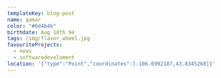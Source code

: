 ```yaml
---
templateKey: blog-post
name: qamar
color: "#6d4b4b"
birthdate: Aug 18th 94
tags: /img/flavor_wheel.jpg
favouriteProjects:
  - news
  - softwaredeveloment
location: '{"type":"Point","coordinates":[-106.6992187,43.8345268]}'
---
```


